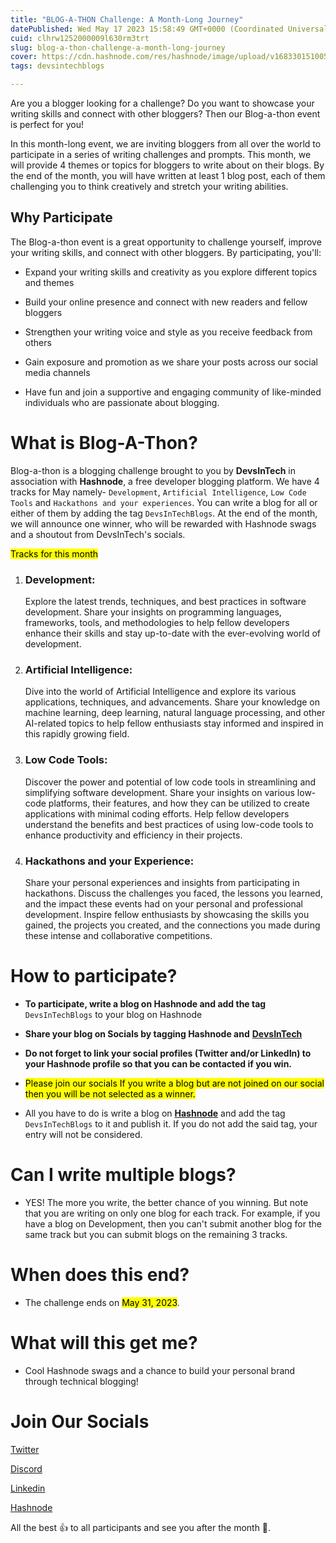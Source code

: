 ```yaml
---
title: "BLOG-A-THON Challenge: A Month-Long Journey"
datePublished: Wed May 17 2023 15:58:49 GMT+0000 (Coordinated Universal Time)
cuid: clhrw1252000009l630rm3trt
slug: blog-a-thon-challenge-a-month-long-journey
cover: https://cdn.hashnode.com/res/hashnode/image/upload/v1683301510050/f0d7ed79-ebc9-4740-9f9d-05168be38b17.png
tags: devsintechblogs

---
```


Are you a blogger looking for a challenge? Do you want to showcase your writing skills and connect with other bloggers? Then our Blog-a-thon event is perfect for you!

In this month-long event, we are inviting bloggers from all over the world to participate in a series of writing challenges and prompts. This month, we will provide 4 themes or topics for bloggers to write about on their blogs. By the end of the month, you will have written at least 1 blog post, each of them challenging you to think creatively and stretch your writing abilities.

## **Why Participate**

The Blog-a-thon event is a great opportunity to challenge yourself, improve your writing skills, and connect with other bloggers. By participating, you'll:

* Expand your writing skills and creativity as you explore different topics and themes
    
* Build your online presence and connect with new readers and fellow bloggers
    
* Strengthen your writing voice and style as you receive feedback from others
    
* Gain exposure and promotion as we share your posts across our social media channels
    
* Have fun and join a supportive and engaging community of like-minded individuals who are passionate about blogging.
    

# What is Blog-A-Thon?

Blog-a-thon is a blogging challenge brought to you by **DevsInTech** in association with **Hashnode**, a free developer blogging platform. We have 4 tracks for May namely- `Development`, `Artificial Intelligence`, `Low Code Tools` and `Hackathons and your experiences`. You can write a blog for all or either of them by adding the tag `DevsInTechBlogs`. At the end of the month, we will announce one winner, who will be rewarded with Hashnode swags and a shoutout from DevsInTech's socials.

<mark>Tracks for this month</mark>

1. ### Development:
    
    Explore the latest trends, techniques, and best practices in software development. Share your insights on programming languages, frameworks, tools, and methodologies to help fellow developers enhance their skills and stay up-to-date with the ever-evolving world of development.
    
2. ### Artificial Intelligence:
    
    Dive into the world of Artificial Intelligence and explore its various applications, techniques, and advancements. Share your knowledge on machine learning, deep learning, natural language processing, and other AI-related topics to help fellow enthusiasts stay informed and inspired in this rapidly growing field.
    
3. ### Low Code Tools:
    
    Discover the power and potential of low code tools in streamlining and simplifying software development. Share your insights on various low-code platforms, their features, and how they can be utilized to create applications with minimal coding efforts. Help fellow developers understand the benefits and best practices of using low-code tools to enhance productivity and efficiency in their projects.
    
4. ### Hackathons and your Experience:
    
    Share your personal experiences and insights from participating in hackathons. Discuss the challenges you faced, the lessons you learned, and the impact these events had on your personal and professional development. Inspire fellow enthusiasts by showcasing the skills you gained, the projects you created, and the connections you made during these intense and collaborative competitions.
    

# How to participate?

* **To participate, write a blog on Hashnode and add the tag** `DevsInTechBlogs` to your blog on Hashnode
    
* **Share your blog on Socials by tagging Hashnode and** [**DevsInTech**](https://twitter.com/devs_in_tech)
    
* **Do not forget to link your social profiles (Twitter and/or LinkedIn) to your Hashnode profile so that you can be contacted if you win.**
    
* <mark>Please join our socials If you write a blog but are not joined on our social then you will be not selected as a winner.</mark>
    
* All you have to do is write a blog on [**Hashnode**](https://hashnode.com/) and add the tag `DevsInTechBlogs` to it and publish it. If you do not add the said tag, your entry will not be considered.
    

# Can I write multiple blogs?

* YES! The more you write, the better chance of you winning. But note that you are writing on only one blog for each track. For example, if you have a blog on Development, then you can't submit another blog for the same track but you can submit blogs on the remaining 3 tracks.
    

# When does this end?

* The challenge ends on <mark>May 31, 2023</mark>.
    

# What will this get me?

* Cool Hashnode swags and a chance to build your personal brand through technical blogging!
    

# Join Our Socials

[Twitter](https://twitter.com/devs_in_tech)

[Discord](https://discord.gg/kFCBsSmy)

[Linkedin](https://www.linkedin.com/company/devsintech-community/)

[Hashnode](https://devsintech.hashnode.dev/)

All the best 👍 to all participants and see you after the month 🙂.